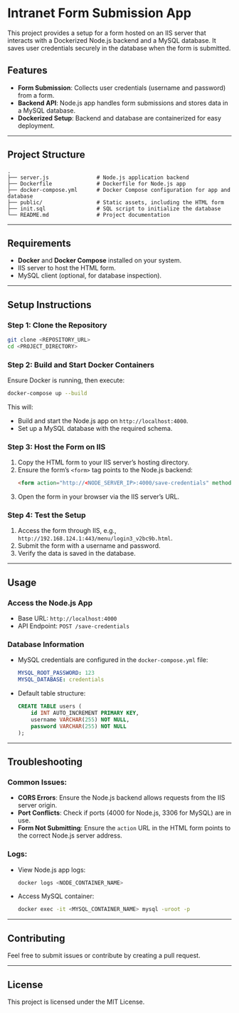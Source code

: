 # **Intranet Form Submission App**

This project provides a setup for a form hosted on an IIS server that interacts with a Dockerized Node.js backend and a MySQL database. It saves user credentials securely in the database when the form is submitted.

## **Features**
- **Form Submission**: Collects user credentials (username and password) from a form.
- **Backend API**: Node.js app handles form submissions and stores data in a MySQL database.
- **Dockerized Setup**: Backend and database are containerized for easy deployment.

---

## **Project Structure**
```
.
├── server.js               # Node.js application backend
├── Dockerfile              # Dockerfile for Node.js app
├── docker-compose.yml      # Docker Compose configuration for app and database
├── public/                 # Static assets, including the HTML form
├── init.sql                # SQL script to initialize the database
└── README.md               # Project documentation
```

---

## **Requirements**
- **Docker** and **Docker Compose** installed on your system.
- IIS server to host the HTML form.
- MySQL client (optional, for database inspection).

---

## **Setup Instructions**

### **Step 1: Clone the Repository**
```bash
git clone <REPOSITORY_URL>
cd <PROJECT_DIRECTORY>
```

### **Step 2: Build and Start Docker Containers**
Ensure Docker is running, then execute:
```bash
docker-compose up --build
```

This will:
- Build and start the Node.js app on `http://localhost:4000`.
- Set up a MySQL database with the required schema.

### **Step 3: Host the Form on IIS**
1. Copy the HTML form to your IIS server’s hosting directory.
2. Ensure the form’s `<form>` tag points to the Node.js backend:
   ```html
   <form action="http://<NODE_SERVER_IP>:4000/save-credentials" method="POST" id="loginform">
   ```
3. Open the form in your browser via the IIS server’s URL.

### **Step 4: Test the Setup**
1. Access the form through IIS, e.g., `http://192.168.124.1:443/menu/login3_v2bc9b.html`.
2. Submit the form with a username and password.
3. Verify the data is saved in the database.

---

## **Usage**

### **Access the Node.js App**
- Base URL: `http://localhost:4000`
- API Endpoint: `POST /save-credentials`

### **Database Information**
- MySQL credentials are configured in the `docker-compose.yml` file:
  ```yaml
  MYSQL_ROOT_PASSWORD: 123
  MYSQL_DATABASE: credentials
  ```
- Default table structure:
  ```sql
  CREATE TABLE users (
      id INT AUTO_INCREMENT PRIMARY KEY,
      username VARCHAR(255) NOT NULL,
      password VARCHAR(255) NOT NULL
  );
  ```

---

## **Troubleshooting**

### Common Issues:
- **CORS Errors**: Ensure the Node.js backend allows requests from the IIS server origin.
- **Port Conflicts**: Check if ports (4000 for Node.js, 3306 for MySQL) are in use.
- **Form Not Submitting**: Ensure the `action` URL in the HTML form points to the correct Node.js server address.

### Logs:
- View Node.js app logs:
  ```bash
  docker logs <NODE_CONTAINER_NAME>
  ```
- Access MySQL container:
  ```bash
  docker exec -it <MYSQL_CONTAINER_NAME> mysql -uroot -p
  ```

---

## **Contributing**
Feel free to submit issues or contribute by creating a pull request.

---

## **License**
This project is licensed under the MIT License.
